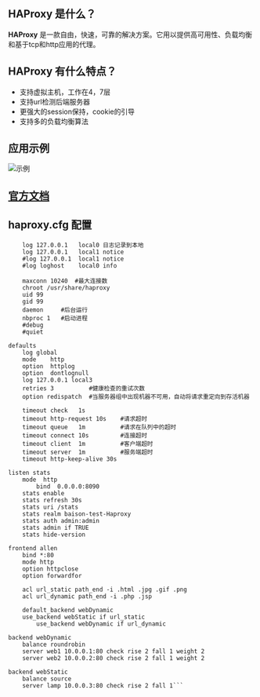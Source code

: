 ## HAProxy 是什么？
  **HAProxy** 是一款自由，快速，可靠的解决方案。它用以提供高可用性、负载均衡和基于tcp和http应用的代理。    

## HAProxy 有什么特点？
  * 支持虚拟主机，工作在4，7层
  * 支持url检测后端服务器
  * 更强大的session保持，cookie的引导
  * 支持多的负载均衡算法

## 应用示例
![示例](https://github.com/yotoobo/config/blob/master/haproxy/haproxy-pmode.png)

## [官方文档](http://cbonte.github.io/haproxy-dconv/configuration-1.5.html)

## haproxy.cfg 配置
```global
	log 127.0.0.1	local0 日志记录到本地
	log 127.0.0.1	local1 notice 
	#log 127.0.0.1	local1 notice
	#log loghost	local0 info
	
	maxconn 10240  #最大连接数
	chroot /usr/share/haproxy
	uid 99
	gid 99
	daemon     #后台运行
	nbproc 1   #启动进程
	#debug
	#quiet

defaults
	log	global
	mode	http
	option	httplog
	option	dontlognull
	log	127.0.0.1 local3
	retries	3          #健康检查的重试次数
	option redispatch  #当服务器组中出现机器不可用，自动将请求重定向到存活机器

	timeout check	1s  
	timeout http-request 10s    #请求超时
	timeout queue	1m          #请求在队列中的超时
	timeout connect	10s         #连接超时
	timeout client	1m          #客户端超时
	timeout server	1m          #服务端超时
	timeout http-keep-alive 30s 

listen stats
	mode  http
        bind  0.0.0.0:8090
	stats enable
	stats refresh 30s  
	stats uri /stats
	stats realm baison-test-Haproxy
	stats auth admin:admin
	stats admin if TRUE
	stats hide-version

frontend allen
	bind *:80
	mode http
	option httpclose
	option forwardfor

	acl url_static path_end -i .html .jpg .gif .png
	acl url_dynamic path_end -i .php .jsp

	default_backend webDynamic
	use_backend webStatic if url_static
        use_backend webDynamic if url_dynamic

backend webDynamic
	balance roundrobin
	server web1 10.0.0.1:80 check rise 2 fall 1 weight 2
	server web2 10.0.0.2:80 check rise 2 fall 1 weight 2

backend webStatic
	balance source
	server lamp 10.0.0.3:80 check rise 2 fall 1```



